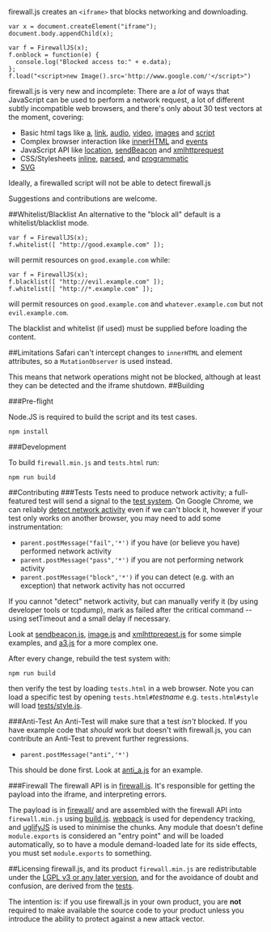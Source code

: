 firewall.js creates an `<iframe>` that blocks networking and downloading.

    var x = document.createElement("iframe");
    document.body.appendChild(x);
 
    var f = FirewallJS(x);
    f.onblock = function(e) {
      console.log("Blocked access to:" + e.data);
    };
    f.load("<script>new Image().src='http://www.google.com/'</script>")

firewall.js is very new and incomplete: There are a *lot* of ways that JavaScript can be used to perform
a network request, a lot of different subtly incompatible web browsers, and there's only about 30 test vectors at the moment,
covering:

* Basic html tags like [a](tests/a.js), [link](tests/link.js), [audio](tests/audio.js), [video](tests/video.js), [images](tests/image.js) and [script](tests/script.js)
* Complex browser interaction like [innerHTML](tests/innerhtml.js) and [events](tests/a2.js)
* JavaScript API like [location](tests/location.js), [sendBeacon](tests/sendbeacon.js) and [xmlhttprequest](tests/xmlhttprequest.js)
* CSS/Stylesheets [inline](tests/style6.js), [parsed](tests/style4.js), and [programmatic](tests/style5.js)
* [SVG](tests/svg.js)

Ideally, a firewalled script will not be able to detect firewall.js

Suggestions and contributions are welcome.

##Whitelist/Blacklist
An alternative to the "block all" default is a whitelist/blacklist mode.

    var f = FirewallJS(x);
    f.whitelist([ "http://good.example.com" ]);

will permit resources on `good.example.com` while:

    var f = FirewallJS(x);
    f.blacklist([ "http://evil.example.com" ]);
    f.whitelist([ "http://*.example.com" ]);

will permit resources on `good.example.com` and `whatever.example.com` but not `evil.example.com`.

The blacklist and whitelist (if used) must be supplied before loading the content.

##Limitations
Safari can't intercept changes to `innerHTML` and element attributes, so a `MutationObserver` is used instead.

This means that network operations might not be blocked, although at least they can be detected and the iframe
shutdown.
##Building

###Pre-flight

Node.JS is required to build the script and its test cases.

    npm install

###Development

To build `firewall.min.js` and `tests.html` run:

    npm run build

##Contributing
###Tests
Tests need to produce network activity; a full-featured test will send a signal to the [test system](tests.src.html).
On Google Chrome, we can reliably [detect network activity](firewall/poll.js) even if we can't block it, however
if your test only works on another browser, you may need to add some instrumentation:

* `parent.postMessage("fail",'*')` if you have (or believe you have) performed network activity
* `parent.postMessage("pass",'*')` if you are not performing network activity
* `parent.postMessage("block",'*')` if you can detect (e.g. with an exception) that network activity has not occurred

If you cannot "detect" network activity, but can manually verify it (by using developer tools or tcpdump), mark as
failed after the critical command -- using setTimeout and a small delay if necessary.

Look at [sendbeacon.js](tests/sendbeacon.js), [image.js](tests/image.js) and [xmlhttpreqest.js](tests/xmlhttprequest.js)
for some simple examples, and [a3.js](tests/a3.js) for a more complex one.

After every change, rebuild the test system with:

    npm run build

then verify the test by loading `tests.html` in a web browser. Note you can load a specific test by opening `tests.html#`*testname* e.g. `tests.html#style` will load [tests/style.js](tests/style.js).

###Anti-Test
An Anti-Test will make sure that a test *isn't* blocked. If you have example code that *should* work but doesn't with
firewall.js, you can contribute an Anti-Test to prevent further regressions.

* `parent.postMessage("anti",'*')`

This should be done first. Look at [anti\_a.js](tests/anti_a.js) for an example.

###Firewall
The firewall API is in [firewall.js](firewall.js). It's responsible for getting the payload into the iframe, and interpreting errors.

The payload is in [firewall/](firewall/) and are assembled with the firewall API into `firewall.min.js` using [build.js](build.js).
[webpack](https://webpack.github.io/) is used for dependency tracking, and [uglifyJS](https://www.npmjs.com/package/uglify-js) is used
to minimise the chunks. Any module that doesn't define `module.exports` is considered an "entry point" and will be loaded automatically,
so to have a module demand-loaded late for its side effects, you must set `module.exports` to something.


##Licensing
firewall.js, and its product `firewall.min.js` are redistributable under the [LGPL v3 or any later version](http://www.gnu.org/licenses/lgpl.en.html), and for the avoidance of doubt and confusion, are derived from the [tests](tests/).

The intention is: if you use firewall.js in your own product, you are **not** required to make available the source code to your product unless you introduce the ability to protect against a new attack vector.
